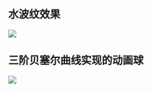 ## 水波纹效果
![](https://github.com/z593492734/BezierTest/blob/master/BezierDemo/water_view.gif)
## 三阶贝塞尔曲线实现的动画球
![](https://github.com/z593492734/BezierTest/blob/master/BezierDemo/ball_view.gif)